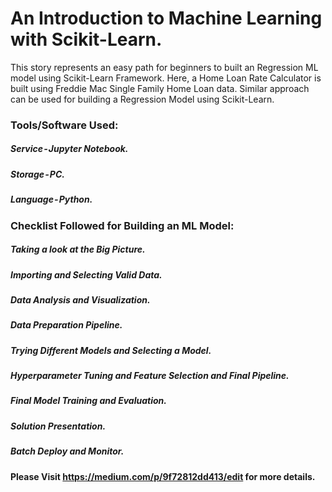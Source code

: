 # An Introduction to Machine Learning  with Scikit-Learn.

This story represents an easy path for beginners to built an Regression ML model using Scikit-Learn Framework. Here,  a Home Loan Rate Calculator is built using Freddie Mac Single Family Home Loan data. Similar approach can be used for building a Regression Model using Scikit-Learn.

### Tools/Software Used:
  ##### Service - Jupyter Notebook.
  ##### Storage - PC.
  ##### Language - Python.

### Checklist Followed for Building an ML Model:
   ##### Taking a look at the Big Picture.
   ##### Importing and Selecting Valid Data.
   ##### Data Analysis and Visualization.
   ##### Data Preparation Pipeline.
   ##### Trying Different Models and Selecting a Model.
   ##### Hyperparameter Tuning and Feature Selection and Final Pipeline.
   ##### Final Model Training and Evaluation.
   ##### Solution Presentation.
   ##### Batch Deploy and Monitor.

####  Please Visit https://medium.com/p/9f72812dd413/edit for more details.
